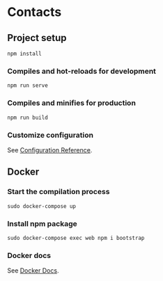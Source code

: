 # Contacts

## Project setup
```
npm install
```

### Compiles and hot-reloads for development
```
npm run serve
```

### Compiles and minifies for production
```
npm run build
```

### Customize configuration
See [Configuration Reference](https://cli.vuejs.org/config/).


## Docker

### Start the compilation process
```
sudo docker-compose up
```

### Install npm package
```
sudo docker-compose exec web npm i bootstrap
```

### Docker docs
See [Docker Docs](https://docs.docker.com/).